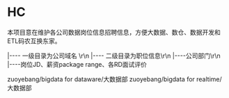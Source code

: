 # HC
本项目意在维护各公司数据岗位信息招聘信息，方便大数据、数仓、数据开发和ETL码农互换东家。

|---- 一级目录为公司域名 \r\n
   |---- 二级目录为职位信息\r\n
      |----公司部门\r\n
         |----岗位JD、薪资package range、各RD面试评价
         
zuoyebang/bigdata for dataware/大数据部
zuoyebang/bigdata for realtime/大数据部
